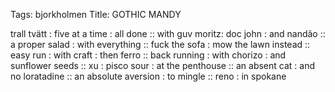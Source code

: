 Tags: bjorkholmen
Title: GOTHIC MANDY
  
trall tvätt : five at a time : all done :: with guv moritz: doc john : and nandão :: a proper salad : with everything :: fuck the sofa : mow the lawn instead :: easy run : with craft : then ferro :: back running : with chorizo : and sunflower seeds :: xu : pisco sour : at the penthouse :: an absent cat : and no loratadine :: an absolute aversion : to mingle :: reno : in spokane 